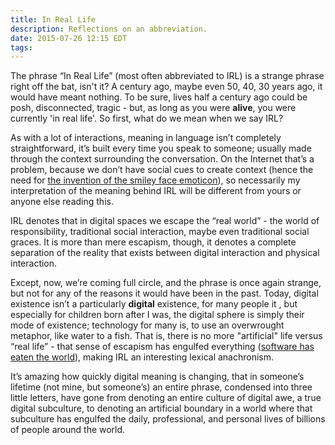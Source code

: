 ```yaml
---
title: In Real Life
description: Reflections on an abbreviation.
date: 2015-07-26 12:15 EDT
tags:
---
```

The phrase “In Real Life” (most often abbreviated to IRL) is a strange
phrase right off the bat, isn't it? A century ago, maybe even 50, 40, 30
years ago, it would have meant nothing. To be sure, lives half a century ago
could be posh, disconnected, tragic - but, as long as you
were **alive**, you were currently 'in real life'. So first, what do we mean
when we say IRL?

As with a lot of interactions, meaning in language isn’t completely
straightforward, it’s built every time you speak to someone; usually made through
the context surrounding the conversation. On the Internet that’s a
problem, because we don’t have social cues to create context (hence
the need for [the invention of the smiley face emoticon](http://narrative.ly/stories/the-father-of-the-emoticon-chases-his-great-white-whale/)), so
necessarily my interpretation of the meaning behind IRL will be
different from yours or anyone else reading this.

IRL denotes that in digital spaces we escape the “real world” - the
world of responsibility, traditional social interaction, maybe even
traditional social graces. It is more than mere escapism, though, it denotes a
complete separation of the reality that exists between digital
interaction and physical interaction.

Except, now, we’re coming full circle, and the phrase is once again
strange, but not for any of the reasons it would have been in the past.
Today, digital existence isn’t a particularly **digital** existence, for many people it
, but especially for children born after I was, the digital sphere is simply
their mode of existence; technology for many is, to use an overwrought metaphor, like
water to a fish. That is, there is no more "artificial"
life versus “real life” - that sense of escapism has engulfed
everything ([software has eaten the world](http://www.wsj.com/articles/SB10001424053111903480904576512250915629460)),
making IRL an interesting lexical anachronism.

It’s amazing how quickly digital meaning is changing, that in someone’s
lifetime (not mine, but someone’s) an entire phrase, condensed into three little
letters, have gone from denoting an entire culture of digital awe, a true
digital subculture, to denoting an artificial boundary in a world where
that subculture has engulfed the daily, professional, and personal lives
of billions of people around the world.
